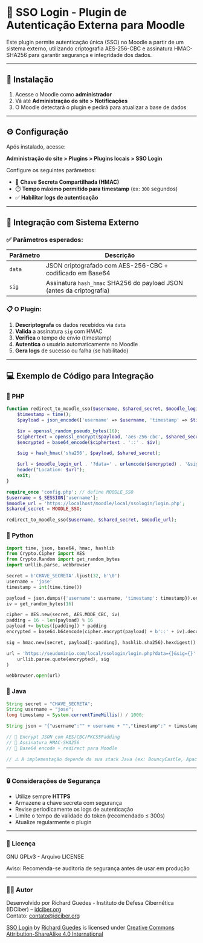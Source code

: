 
# 🔐 SSO Login - Plugin de Autenticação Externa para Moodle

Este plugin permite autenticação única (SSO) no Moodle a partir de um sistema externo, utilizando criptografia AES-256-CBC e assinatura HMAC-SHA256 para garantir segurança e integridade dos dados.

---

## 🚀 Instalação

1. Acesse o Moodle como **administrador**
2. Vá até **Administração do site > Notificações**
3. O Moodle detectará o plugin e pedirá para atualizar a base de dados

---

## ⚙️ Configuração

Após instalado, acesse:

**Administração do site > Plugins > Plugins locais > SSO Login**

Configure os seguintes parâmetros:

- 🔑 **Chave Secreta Compartilhada (HMAC)**
- ⏱️ **Tempo máximo permitido para timestamp** (ex: `300` segundos)
- ✅ **Habilitar logs de autenticação**

---

## 🔗 Integração com Sistema Externo

### ✅ Parâmetros esperados:

| Parâmetro | Descrição |
|----------|-----------|
| `data`   | JSON criptografado com AES-256-CBC + codificado em Base64 |
| `sig`    | Assinatura `hash_hmac` SHA256 do payload JSON (antes da criptografia) |

### 📋 O Plugin:

1. **Descriptografa** os dados recebidos via `data`
2. **Valida** a assinatura `sig` com HMAC
3. **Verifica** o tempo de envio (timestamp)
4. **Autentica** o usuário automaticamente no Moodle
5. **Gera logs** de sucesso ou falha (se habilitado)

---

## 💻 Exemplo de Código para Integração

### 🔹 PHP
```php
function redirect_to_moodle_sso($username, $shared_secret, $moodle_login_url) {
    $timestamp = time();
    $payload = json_encode(['username' => $username, 'timestamp' => $timestamp]);

    $iv = openssl_random_pseudo_bytes(16);
    $ciphertext = openssl_encrypt($payload, 'aes-256-cbc', $shared_secret, 0, $iv);
    $encrypted = base64_encode($ciphertext . '::' . $iv);

    $sig = hash_hmac('sha256', $payload, $shared_secret);

    $url = $moodle_login_url . '?data=' . urlencode($encrypted) . '&sig=' . $sig;
    header("Location: $url");
    exit;
}

require_once 'config.php'; // define MOODLE_SSO
$username = $_SESSION['username'];
$moodle_url = 'https://localhost/moodle/local/ssologin/login.php';
$shared_secret = MOODLE_SSO;

redirect_to_moodle_sso($username, $shared_secret, $moodle_url);
```

### 🔹 Python
```python
import time, json, base64, hmac, hashlib
from Crypto.Cipher import AES
from Crypto.Random import get_random_bytes
import urllib.parse, webbrowser

secret = b'CHAVE_SECRETA'.ljust(32, b'\0')
username = 'jose'
timestamp = int(time.time())

payload = json.dumps({'username': username, 'timestamp': timestamp}).encode()
iv = get_random_bytes(16)

cipher = AES.new(secret, AES.MODE_CBC, iv)
padding = 16 - len(payload) % 16
payload += bytes([padding]) * padding
encrypted = base64.b64encode(cipher.encrypt(payload) + b'::' + iv).decode()

sig = hmac.new(secret, payload[:-padding], hashlib.sha256).hexdigest()

url = 'https://seudominio.com/local/ssologin/login.php?data={}&sig={}'.format(
    urllib.parse.quote(encrypted), sig
)

webbrowser.open(url)
```

### 🔹 Java
```java
String secret = "CHAVE_SECRETA";
String username = "jose";
long timestamp = System.currentTimeMillis() / 1000;

String json = "{"username":"" + username + "","timestamp":" + timestamp + "}";

// 🔐 Encrypt JSON com AES/CBC/PKCS5Padding
// 🔐 Assinatura HMAC-SHA256
// 🔗 Base64 encode + redirect para Moodle

// ⚠️ A implementação depende da sua stack Java (ex: BouncyCastle, Apache Commons Crypto)
```

---

### 🔒 Considerações de Segurança

- Utilize sempre **HTTPS**
- Armazene a chave secreta com segurança
- Revise periodicamente os logs de autenticação
- Limite o tempo de validade do token (recomendado ≤ 300s)
- Atualize regularmente o plugin

---

### 📜 Licença

GNU GPLv3 - Arquivo LICENSE

Aviso: Recomenda-se auditoria de segurança antes de usar em produção

---

### 👨‍💻 Autor

Desenvolvido por Richard Guedes - Instituto de Defesa Cibernética (IDCiber) – [idciber.org](https://idciber.org)  
Contato: contato@idciber.org

[SSO Login](https://github.com/richardg7/sso_login) by [Richard Guedes](https://www.linkedin.com/in/richard-guedes/) is licensed under [Creative Commons Attribution-ShareAlike 4.0 International](https://creativecommons.org/licenses/by-sa/4.0/?ref=chooser-v1)
